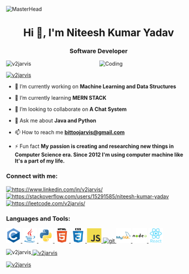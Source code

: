 ![MasterHead](https://blogger.googleusercontent.com/img/b/R29vZ2xl/AVvXsEjv5ZTY3sMOje25iGErHZ6ycwjMH3Y_X1680cNe_KoyrdOZKLZ6Xv_McjEsqW0uUmQh4PaZQ3f9Z6n-q-SxczN3XWtZSr2MrVG4WtI58nx21-QEVkSitl1OALSGAeMDkq4bIVkj-D2YJ9CMIg_iUmJV7d-F5MKYJeGZjQnlz-A-1xUmoDTjJQU7kzpI/s3683/wallpapersden.com_programmer-eat-sleep-code-and-repeat_3840x2160.jpg)
<h1 align="center">Hi 👋, I'm Niteesh Kumar Yadav</h1>
<h3 align="center">Software Developer</h3>
<img align="right" alt="Coding" width="250" src="https://blogger.googleusercontent.com/img/b/R29vZ2xl/AVvXsEgOE4jrsHnuO6eTyJmJMqcxVyMgqSckFLz7-3KWy_IiQJMb4fGjCplZhwEsTD17MGMBGYaoGggBdOiPs4gAFxFJEyUys8qeGPh0liE84IQjdzydnE1uv14CfhjJIf4hqmBETjaW65dJHkSYa6xhALJYzXOTvC_efPwJwyDSJSsedeSLlayCJAkRuSoe/s220/code-coding.gif">


<p align="left"> <img src="https://komarev.com/ghpvc/?username=v2jarvis&label=Profile%20views&color=0e75b6&style=flat" alt="v2jarvis" /> </p>

<p align="left"> <a href="https://twitter.com/v2jarvis" target="blank"><img src="https://img.shields.io/twitter/follow/v2jarvis?logo=twitter&style=for-the-badge" alt="v2jarvis" /></a> </p>

- 🔭 I’m currently working on **Machine Learning and Data Structures**

- 🌱 I’m currently learning **MERN STACK**

- 👯 I’m looking to collaborate on **A Chat System**

- 💬 Ask me about **Java and Python**

- 📫 How to reach me **bittoojarvis@gmail.com**

- ⚡ Fun fact **My passion is creating and researching new things in Computer Science era. Since 2012 I'm using computer machine like It's a part of my life.**

<h3 align="left">Connect with me:</h3>
<p align="left">
<a href="https://www.linkedin.com/in/v2jarvis/" target="blank"><img align="center" src="https://raw.githubusercontent.com/rahuldkjain/github-profile-readme-generator/master/src/images/icons/Social/linked-in-alt.svg" alt="https://www.linkedin.com/in/v2jarvis/" height="30" width="40" /></a>
<a href="https://stackoverflow.com/users/15291585/niteesh-kumar-yadav" target="blank"><img align="center" src="https://raw.githubusercontent.com/rahuldkjain/github-profile-readme-generator/master/src/images/icons/Social/stack-overflow.svg" alt="https://stackoverflow.com/users/15291585/niteesh-kumar-yadav" height="30" width="40" /></a>
<a href="https://leetcode.com/v2jarvis/" target="blank"><img align="center" src="https://raw.githubusercontent.com/rahuldkjain/github-profile-readme-generator/master/src/images/icons/Social/leet-code.svg" alt="https://leetcode.com/v2jarvis/" height="30" width="40" /></a>
</p>

<h3 align="left">Languages and Tools:</h3>
</a> <a href="https://www.cprogramming.com/" target="_blank" rel="noreferrer"> <img src="https://raw.githubusercontent.com/devicons/devicon/master/icons/c/c-original.svg" alt="c" width="40" height="40"/> </a> <a href="https://www.java.com" target="_blank" rel="noreferrer"> <img src="https://raw.githubusercontent.com/devicons/devicon/master/icons/java/java-original.svg" alt="java" width="40" height="40"/>  </a> <a href="https://www.python.org" target="_blank" rel="noreferrer"> <img src="https://raw.githubusercontent.com/devicons/devicon/master/icons/python/python-original.svg" alt="python" width="40" height="40"/> </a> <a href="https://www.w3.org/html/" target="_blank" rel="noreferrer"> <img src="https://raw.githubusercontent.com/devicons/devicon/master/icons/html5/html5-original-wordmark.svg" alt="html5" width="40" height="40"/> </a> <a href="https://www.w3schools.com/css/" target="_blank" rel="noreferrer"> <img src="https://raw.githubusercontent.com/devicons/devicon/master/icons/css3/css3-original-wordmark.svg" alt="css3" width="40" height="40"/> </a> <a href="https://developer.mozilla.org/en-US/docs/Web/JavaScript" target="_blank" rel="noreferrer"> <img src="https://raw.githubusercontent.com/devicons/devicon/master/icons/javascript/javascript-original.svg" alt="javascript" width="40" height="40"/> </a> <a href="https://git-scm.com/" target="_blank" rel="noreferrer"> <img src="https://www.vectorlogo.zone/logos/git-scm/git-scm-icon.svg" alt="git" width="40" height="40"/>   </a> <a href="https://www.mysql.com/" target="_blank" rel="noreferrer"> <img src="https://raw.githubusercontent.com/devicons/devicon/master/icons/mysql/mysql-original-wordmark.svg" alt="mysql" width="40" height="40"/> </a> <a href="https://nodejs.org" target="_blank" rel="noreferrer"> <img src="https://raw.githubusercontent.com/devicons/devicon/master/icons/nodejs/nodejs-original-wordmark.svg" alt="nodejs" width="40" height="40"/> </a> <a href="https://reactjs.org/" target="_blank" rel="noreferrer"> <img src="https://raw.githubusercontent.com/devicons/devicon/master/icons/react/react-original-wordmark.svg" alt="react" width="40" height="40"/> 

<p><img align="left" src="https://github-readme-stats.vercel.app/api/top-langs?username=v2jarvis&show_icons=true&locale=en&layout=compact" alt="v2jarvis" /></p>

<p>&nbsp;<img align="center" src="https://github-readme-stats.vercel.app/api?username=v2jarvis&show_icons=true&locale=en" alt="v2jarvis" /></p>

<p><img align="center" src="https://github-readme-streak-stats.herokuapp.com/?user=v2jarvis&" alt="v2jarvis" /></p>
